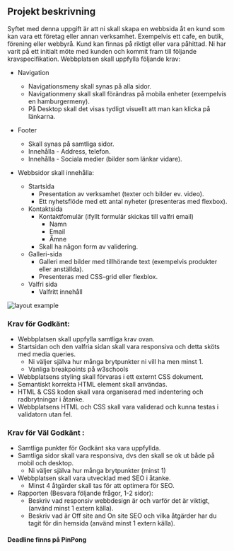 ## Projekt beskrivning

Syftet med denna uppgift är att ni skall skapa en webbsida åt en kund som kan vara ett företag eller annan verksamhet. Exempelvis ett cafe, en butik, förening eller webbyrå. Kund kan finnas på riktigt eller vara påhittad. Ni har varit på ett initialt möte med kunden och kommit fram till följande kravspecifikation.
Webbplatsen skall uppfylla följande krav:

- Navigation

  - Navigationsmeny skall synas på alla sidor.
  - Navigationmeny skall skall förändras på mobila enheter (exempelvis en hamburgermeny).
  - På Desktop skall det visas tydligt visuellt att man kan klicka på länkarna.

- Footer

  - Skall synas på samtliga sidor.
  - Innehålla - Address, telefon.
  - Innehålla - Sociala medier (bilder som länkar vidare).

- Webbsidor skall innehålla:
  - Startsida
    - Presentation av verksamhet (texter och bilder ev. video).
    - Ett nyhetsflöde med ett antal nyheter (presenteras med flexbox).
  - Kontaktsida
    - Kontaktfomulär (ifyllt formulär skickas till valfri email)
      - Namn
      - Email
      - Ämne
    - Skall ha någon form av validering.
  - Galleri-sida
    - Galleri med bilder med tillhörande text (exempelvis produkter eller anställda).
    - Presenteras med CSS-grid eller flexblox.
  - Valfri sida
    - Valfritt innehåll

<img style="max-width: 700px" src="/media/html-css-images/html-css-8/other/layout-ex.png" alt="layout example">

### Krav för Godkänt:

- Webbplatsen skall uppfylla samtliga krav ovan.
- Startsidan och den valfria sidan skall vara responsiva och detta sköts med media queries.
  - Ni väljer själva hur många brytpunkter ni vill ha men minst 1.
  - Vanliga breakpoints på w3schools
- Webbplatsens styling skall förvaras i ett externt CSS dokument.
- Semantiskt korrekta HTML element skall användas.
- HTML & CSS koden skall vara organiserad med indentering och radbrytningar i åtanke.
- Webbplatsens HTML och CSS skall vara validerad och kunna testas i validatorn utan fel.

### Krav för Väl Godkänt :

- Samtliga punkter för Godkänt ska vara uppfyllda.
- Samtliga sidor skall vara responsiva, dvs den skall se ok ut både på mobil och desktop.
  - Ni väljer själva hur många brytpunkter (minst 1)
- Webbplatsen skall vara utvecklad med SEO i åtanke.
  - Minst 4 åtgärder skall tas för att optimera för SEO.
- Rapporten (Besvara följande frågor, 1-2 sidor):
  - Beskriv vad responsiv webbdesign är och varför det är viktigt, (använd minst 1 extern källa).
  - Beskriv vad är Off site and On site SEO och vilka åtgärder har du tagit för din hemsida (använd minst 1 extern källa).

#### Deadline finns på PinPong
